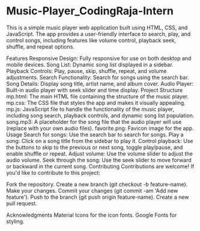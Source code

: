# Music-Player_CodingRaja-Intern
This is a simple music player web application built using HTML, CSS, and JavaScript. The app provides a user-friendly interface to search, play, and control songs, including features like volume control, playback seek, shuffle, and repeat options.

Features
Responsive Design: Fully responsive for use on both desktop and mobile devices.
Song List: Dynamic song list displayed in a sidebar.
Playback Controls: Play, pause, skip, shuffle, repeat, and volume adjustments.
Search Functionality: Search for songs using the search bar.
Song Details: Display song title, artist name, and album cover.
Audio Player: Built-in audio player with seek slider and time display.
Project Structure
mp.html: The main HTML file containing the structure of the music player.
mp.css: The CSS file that styles the app and makes it visually appealing.
mp.js: JavaScript file to handle the functionality of the music player, including song search, playback controls, and dynamic song list population.
song.mp3: A placeholder for the song file that the audio player will use (replace with your own audio files).
favorite.png: Favicon image for the app.
Usage
Search for songs: Use the search bar to search for songs.
Play a song: Click on a song title from the sidebar to play it.
Control playback: Use the buttons to skip to the previous or next song, toggle play/pause, and enable shuffle or repeat.
Adjust volume: Use the volume slider to adjust the audio volume.
Seek through the song: Use the seek slider to move forward or backward in the current song.
Contributing
Contributions are welcome! If you'd like to contribute to this project:

Fork the repository.
Create a new branch (git checkout -b feature-name).
Make your changes.
Commit your changes (git commit -am 'Add new feature').
Push to the branch (git push origin feature-name).
Create a new pull request.

Acknowledgments
Material Icons for the icon fonts.
Google Fonts for styling.
